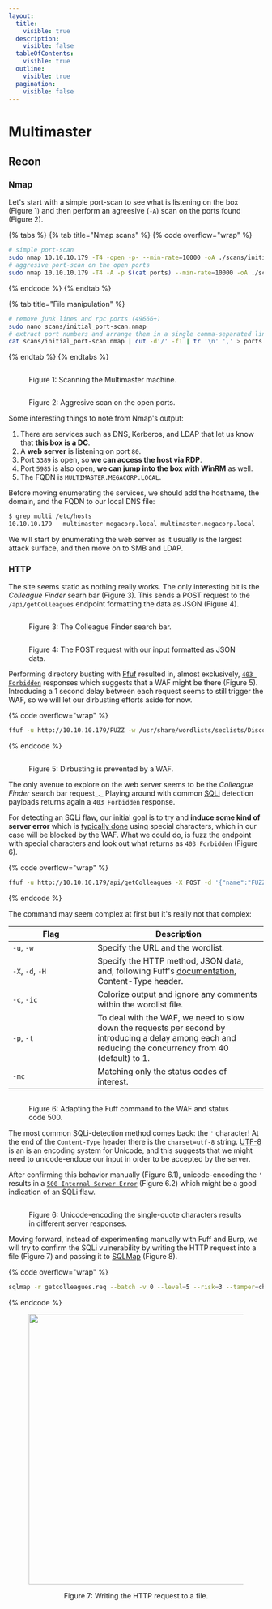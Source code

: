 ```yaml
---
layout:
  title:
    visible: true
  description:
    visible: false
  tableOfContents:
    visible: true
  outline:
    visible: true
  pagination:
    visible: false
---
```


# Multimaster

## Recon

### Nmap

Let's start with a simple port-scan to see what is listening on the box (Figure 1) and then perform an agreesive (`-A`) scan on the ports found (Figure 2).

{% tabs %}
{% tab title="Nmap scans" %}
{% code overflow="wrap" %}
```bash
# simple port-scan
sudo nmap 10.10.10.179 -T4 -open -p- --min-rate=10000 -oA ./scans/initial_port-scan
# aggresive port-scan on the open ports
sudo nmap 10.10.10.179 -T4 -A -p $(cat ports) --min-rate=10000 -oA ./scans/aggresive_port-scan
```
{% endcode %}
{% endtab %}

{% tab title="File manipulation" %}
```bash
# remove junk lines and rpc ports (49666+)
sudo nano scans/initial_port-scan.nmap
# extract port numbers and arrange them in a single comma-separated line
cat scans/initial_port-scan.nmap | cut -d'/' -f1 | tr '\n' ',' > ports
```
{% endtab %}
{% endtabs %}

<figure><img src="../../../.gitbook/assets/multi_nmap1.png" alt=""><figcaption><p>Figure 1: Scanning the Multimaster machine.</p></figcaption></figure>

<figure><img src="../../../.gitbook/assets/multi_nmap2.png" alt=""><figcaption><p>Figure 2: Aggresive scan on the open ports.</p></figcaption></figure>

Some interesting things to note from Nmap's output:

1. There are services such as DNS, Kerberos, and LDAP that let us know that **this box is a DC**.
2. A **web server** is listening on port `80`.
3. Port `3389` is open, so **we can access the host via RDP**.
4. Port `5985` is also open, **we can jump into the box with WinRM** as well.
5. The FQDN is `MULTIMASTER.MEGACORP.LOCAL`.

Before moving enumerating the services, we should add the hostname, the domain, and the FQDN to our local DNS file:

```bash
$ grep multi /etc/hosts
10.10.10.179   multimaster megacorp.local multimaster.megacorp.local
```

We will start by enumerating the web server as it usually is the largest attack surface, and then move on to SMB and LDAP.&#x20;

### HTTP

The site seems static as nothing really works. The only interesting bit is the _Colleague Finder_ searh bar (Figure 3). This sends a POST request to the `/api/getColleagues` endpoint formatting the data as JSON (Figure 4).

<figure><img src="../../../.gitbook/assets/multimaster_http_home.png" alt=""><figcaption><p>Figure 3: The Colleague Finder search bar.</p></figcaption></figure>

<div align="left">

<figure><img src="../../../.gitbook/assets/multimaster_cf_burp.png" alt=""><figcaption><p>Figure 4: The POST request with our input formatted as JSON data.</p></figcaption></figure>

</div>

Performing directory busting with [Ffuf](../../../tools/tools/web/fuff.md) resulted in, almost exclusively, [`403 Forbidden`](https://developer.mozilla.org/en-US/docs/Web/HTTP/Status/403) responses which suggests that a WAF might be there (Figure 5). Introducing a 1 second delay between each request seems to still trigger the WAF, so we will let our dirbusting efforts aside for now.

{% code overflow="wrap" %}
```bash
ffuf -u http://10.10.10.179/FUZZ -w /usr/share/wordlists/seclists/Discovery/Web-Content/directory-list-2.3-medium.txt -c -ic
```
{% endcode %}

<figure><img src="../../../.gitbook/assets/multi_ffuf.png" alt=""><figcaption><p>Figure 5: Dirbusting is prevented by a WAF.</p></figcaption></figure>

The only avenue to explore on the web server seems to be the _Colleague Finder_ search bar request_._ Playing around with common [SQLi](../../../tl-dr/tl-dr/web/sqli.md) detection payloads returns again a `403 Forbidden` response.&#x20;

For detecting an SQLi flaw, our initial goal is to try and **induce some kind of server error** which is [typically done](../../../tl-dr/tl-dr/web/sqli.md#detection) using special characters, which in our case will be blocked by the WAF. What we could do, is fuzz the endpoint with special characters and look out what returns as `403 Forbidden` (Figure 6).&#x20;

{% code overflow="wrap" %}
```bash
ffuf -u http://10.10.10.179/api/getColleagues -X POST -d '{"name":"FUZZ}' -H 'Content-Type: application/json;charset=utf-8' -p 5 -t 1 -w /usr/share/wordlists/seclists/Fuzzing/special-chars.txt -c -ic -mc 403
```
{% endcode %}

The command may seem complex at first but it's really not that complex:

<table><thead><tr><th width="152">Flag</th><th>Description</th></tr></thead><tbody><tr><td><code>-u</code>, <code>-w</code></td><td>Specify the URL and the wordlist.</td></tr><tr><td><code>-X</code>, <code>-d</code>, <code>-H</code></td><td>Specify the HTTP method, JSON data, and, following Fuff's <a href="https://github.com/ffuf/ffuf/wiki#request-body-data">documentation</a>, Content-Type header.</td></tr><tr><td><code>-c</code>, <code>-ic</code></td><td>Colorize output and ignore any comments within the wordlist file.</td></tr><tr><td><code>-p</code>, <code>-t</code></td><td>To deal with the WAF, we need to slow down the requests per second by introducing a delay among each and reducing the concurrency from 40 (default) to 1.</td></tr><tr><td><code>-mc</code></td><td>Matching only the status codes of interest.</td></tr></tbody></table>

<figure><img src="../../../.gitbook/assets/multi_specialchars_fuzz.png" alt=""><figcaption><p>Figure 6: Adapting the Fuff command to the WAF and status code 500.</p></figcaption></figure>

The most common SQLi-detection method comes back: the `'` character! At the end of the `Content-Type` header there is the `charset=utf-8` string. [UTF-8](https://en.wikipedia.org/wiki/UTF-8) is an is an encoding system for Unicode, and this suggests that we might need to unicode-endoce our input in order to be accepted by the server.

After confirming this behavior manually (Figure 6.1), unicode-encoding the `'` results in a [`500 Internal Server Error`](https://developer.mozilla.org/en-US/docs/Web/HTTP/Status/500) (Figure 6.2) which might be a good indication of an SQLi flaw.&#x20;

<figure><img src="../../../.gitbook/assets/multi_burp_requests.png" alt=""><figcaption><p>Figure 6: Unicode-encoding the single-quote characters results in different server responses.</p></figcaption></figure>

Moving forward, instead of experimenting manually with Fuff and Burp, we will try to confirm the SQLi vulnerability by writing the HTTP request into a file (Figure 7) and passing it to [SQLMap](../../../tools/tools/web/sqlmap.md) (Figure 8).

{% code overflow="wrap" %}
```bash
sqlmap -r getcolleagues.req --batch -v 0 --level=5 --risk=3 --tamper=charunicodeescape --delay 3
```
{% endcode %}

<div align="center" data-full-width="true">

<figure><img src="../../../.gitbook/assets/multi_write_req.png" alt="" width="533"><figcaption><p>Figure 7: Writing the HTTP request to a file.</p></figcaption></figure>

</div>

